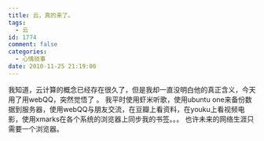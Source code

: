 ```yaml
---
title: 云，真的来了。
tags:
  - 云
id: 1774
comment: false
categories:
  - 心情琐事
date: 2010-11-25 21:19:00
---
```


我知道，云计算的概念已经存在很久了，但是我却一直没明白他的真正含义，今天用了用webQQ，突然觉悟了 。
我平时使用虾米听歌，使用ubuntu one来备份数据到服务器，使用webQQ与朋友交流，在豆瓣上看资料，在youku上看视频电影，使用xmarks在各个系统的浏览器上同步我的书签。。。
也许未来的网络生涯只需要一个浏览器。